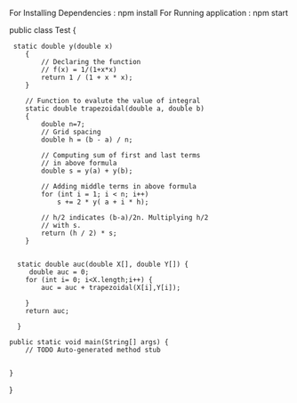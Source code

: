 For Installing Dependencies : npm install
For Running application : npm start


public class Test {

	 static double y(double x) 
	    { 
	        // Declaring the function  
	        // f(x) = 1/(1+x*x) 
	        return 1 / (1 + x * x); 
	    } 
	      
	    // Function to evalute the value of integral 
	    static double trapezoidal(double a, double b) 
	    { 
	    	double n=7;
	        // Grid spacing 
	        double h = (b - a) / n; 
	      
	        // Computing sum of first and last terms 
	        // in above formula 
	        double s = y(a) + y(b); 
	      
	        // Adding middle terms in above formula 
	        for (int i = 1; i < n; i++) 
	            s += 2 * y( a + i * h); 
	      
	        // h/2 indicates (b-a)/2n. Multiplying h/2 
	        // with s. 
	        return (h / 2) * s; 
	    } 
	    
	    
	  static double auc(double X[], double Y[]) {
		 double auc = 0;
		for (int i= 0; i<X.length;i++) {
			auc = auc + trapezoidal(X[i],Y[i]);
			
		}
		return auc;
		  
	  }
	  
	public static void main(String[] args) {
		// TODO Auto-generated method stub
		

	}

}


